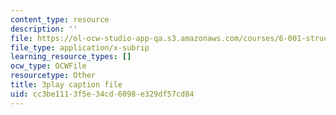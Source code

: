 ```yaml
---
content_type: resource
description: ''
file: https://ol-ocw-studio-app-qa.s3.amazonaws.com/courses/6-001-structure-and-interpretation-of-computer-programs-spring-2005/cc3be1113f5e34cd6098e329df57cd84_V_7mmwpgJHU.srt
file_type: application/x-subrip
learning_resource_types: []
ocw_type: OCWFile
resourcetype: Other
title: 3play caption file
uid: cc3be111-3f5e-34cd-6098-e329df57cd84
---
```

